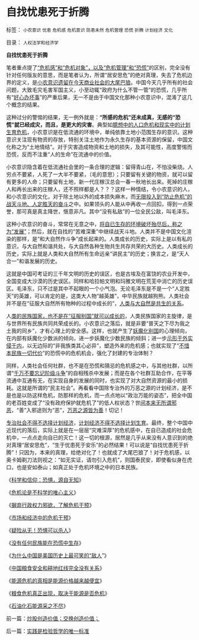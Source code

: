 # 自找忧患死于折腾

标签： `小农意识` `忧患` `危机感` `危机意识` `防患未然` `危机管理` `恐慌` `折腾` `计划经济` `文化` 

目录： `人权法学和经济学`

**自找忧患死于折腾**

笔者重点提了[“危机感”和“危机对象”，以及“危机管理”和“恐慌”](../../../2009/11/20/危机论是不科学的唯心主义.md)的区别，完全没有针对任何版友的意思，而是笔者认为，所谓“居安思危”的绝对真理，失去了危机边界的定义，是[小农意识遗留在今天商业社会的大尾巴狼](../../../2009/11/18/绝对的真理之大尾巴狼定律.md)。中国今天几乎所有的社会问题，大致毛灾毛害军国主义，小至动辄“政府为什么不管一管”的恐慌，几乎所有“[好心办坏事](../../../2009/9/23/孟荀人之初善恶之争及“行之初意本善”.md)”的严重后果，无一不是由于中国文化那种小农意识中，混淆了这几个概念的结果。

这种过分的警惕的结果，无一例外就是：**“所感的危机”还未成真，无感的“恐慌”就已经成灾，而且，是更大的灾害**。典型如[臆想中的人口危机和现实中的计划生育危机](../../../2009/11/24/&quot;人口危机&quot;的感觉和&quot;没感觉&quot;的计划生育危机.md)，小农意识是在低流通的环境中，单纯依靠土地小范围生存的意识。这种意识关注现有物资的存放，特别关注土地作为永久生存的基本资源的保留，中国文化称之为“土地情结”。对于灾害造成物资和土地的损失，及其可能性，高度警惕而恐慌，反而不注重“人的生命”在流通中的价值。

小农意识隐含着在低流通社会里的一条合理的逻辑：留得青山在，不怕没柴烧。人穷点不要紧，人死了一大半不要紧，（毛的意思）；只要留有关键的物资，就可以留有更多的人命；只要留有土地，新一代庄稼汉总会一春一秋地长出来。死掉的庄稼人和再长出来的庄稼人，还不照样都是人？？？这样一种情结，令小农意识的人，和小农意识的文化，对于除土地以外的成本损失麻木，而[无限投入到“防止危机”的战天斗地、人定胜天的奋斗](../../../2009/5/1/人定胜天？马列唯心信仰对客观规律干预冲动.md)之中。如果领头的人能从中再收一点回扣，得到一点荣誉，那可真是真主降世，惬意非凡。其中“没有私敌”的一位全民公敌，叫毛泽东。

这种小农意识的奋斗，常常在无意之中，[将自已生存的环境破坏殆尽后，称之为“发展”](../../../2009/9/16/亵渎自然母亲的“发展就是硬道理”.md)；然后，就在自找的“苦难深重”中继续战天斗地。人类并不是中国文化渲染的那样，是“和大自然作斗争”成长起来的。人类成长的历史，实际上是以有私的意识，与大自然和谐共处，与大自然各种生物共生共存共荣的大历史。人类成长的历史，实际上就是人类和大自然所有生命远亲“讲民主”的历史；换言之，是“天人合一”和谐发展的历史。

这就是中国可考证的三千年文明的历史的误区，也是古埃及在富饶的农业开发中，全国变成大沙漠的历史误区。同样和哈拉帕文明和玛雅文明在荒芜中消亡的历史误区。毛泽东，只不过是其中不起眼的一个小气泡。无论毛泽东是不是一个“人定胜天”的英雄，可以肯定的是，这类大人物“越英雄”，中华民族就越狗熊。人类社会并不是在“征服大自然所有物种的过程中成长的”，[人类与大自然是共生的关系](../../../2009/9/16/绿色的社会发展就是私有制让老百姓富起来！.md)。

人[类的民族国家，也不是在“征服别国”就可以成长的](../../../2009/10/1/大国霸权主义阻碍中国和平崛起.md)，人类民族国家的主旋律，是与世界所有民族共同共荣成长的。小农意识之落后，就是非要“普天之下尽为我之土我的同乡”，才有心理上的安全感。这样，也就产生了[妖魔化别国](../../../2008/11/27/血的教训：不要妖魔化敌人.md)的心理倾向，在内部有妖魔化少数派的倾向，进一步妖魔化少数民族的倾斜；进一步[示形于外实侵于内](../../../2009/9/28/示形于外实侵于内的爱国道德明星.md)，以无边际的“非我族类其心必异”，塑造外来的危机感；也就实现了“[不惜本民族一切代价](../../../2009/6/30/不惜一切代价牺牲全民族利益是卖国！叛国！.md)”的恐慌中的危机机会，强化了封建的专治体制？

同样，人类社会任何社群，也不是在恐慌和猜忌的危机感之中，与其他社群，以所谓“[千万不要忘记阶级斗争](http://darthvad.blog.sohu.com/130312127.html)”的自相残杀中发展；而是在各个社群互助合作，在平等流通中互通有无，在实现自身的发展的同时，也实现了对大自然资源的最小的损耗。这就是所谓的“民主社会”。再看看中国除专治外的万恶之源的计划经济，是不是也是以防这样危机，防那样的危机，而一点点地以“政治万能的姿态”，把全中国的老百姓变成了“没有政府保护就危机了”的低人权状态？世[间本来无所谓邪恶](../../../2009/9/24/人性本私必为善.md)，“善”入邪途则为“恶”，[万恶之源皆为善](../../../2009/5/5/万恶之源皆为善.md)！切记！

[专治社会不得不选择计划经济](../../../2009/6/29/无私计划的经济危机.md)，[计划经济不得不选择计划生育](../../../2009/11/22/计划生育和计划经济的本质.md)。最终，整个中国中近现代的落后，实际上就是在一层层“灾难深厚”的危机感中，在自已造成的社会危机中，一点点走向自已的灭亡！这一切的根源，居然是几乎从来没有人意识到的绝对真理“居安思危”，“生于忧患死于安乐”的必然结果！可以说是“自找忧患死于折腾”！只因为，本来的真理，给绝对化了！也就成了大尾巴狼了！对于危机感，以奥卡姆剃刀法则视之：“如无实证，请勿引入危机”，则国泰民安，即使看似身在虎口，也是安如泰山；如真正处于危机环境之中的日本民族。

《[科学和信仰：恐惧，源自无知](../../../2008/12/29/恐惧，源自未知.md)》

《[危机论是不科学的唯心主义](../../../2009/11/20/危机论是不科学的唯心主义.md)》

《[摒弃行政权力邪欲，了解危机干预](../../../2009/5/16/摒弃行政权力，了解危机干预.md)》

《[市场和经济中的危机干预](../../../2009/5/16/市场和经济中的危机干预.md)》

《[疑险从无！恐惧可以杀人](../../../2009/6/11/疑险从无！恐惧可以杀人.md)》

《[没有任何民族能在恐慌中生存](../../../2009/6/13/仇美的货币战争！没有任何民族能在恐慌中生存！.md)》

《[为什么中国是美国历史上最可笑的“敌人](../../../2008/7/19/美国战无不胜的强大，纯属狗屎运.md)”》

《[中国粮食安全和耕地红线完全没有关系](../../../2009/1/8/中国粮食安全与耕地红线毫无关系.md)》

《[能源危机的真相是能源价格越来越便宜](../../../2009/1/12/能源危机的真相是能源将越来越便宜.md)》

《[粮食危机真正出现，取决于能源是否危机](../../../2009/1/13/粮食危机的成立取决于能源的危机是否真实.md)》

《[石油化石能源采之不尽](../../../2009/1/14/能源危机之化石能源采之不完.md)》



前一篇：[炒股创造价值；交换创造价值；](../../../2009/11/25/炒股创造价值；交换创造价值；.md)

后一篇：[实践是检验哲学的唯一标准](../../../2009/11/25/实践是检验哲学的唯一标准.md)